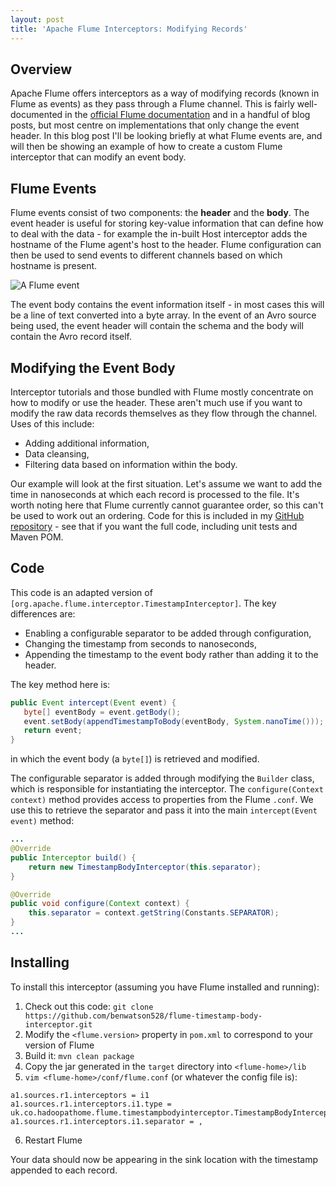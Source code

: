 ```yaml
---
layout: post
title: 'Apache Flume Interceptors: Modifying Records'
---
```


## Overview
Apache Flume offers interceptors as a way of modifying records (known in Flume as events) as they pass through a Flume channel. This is fairly well-documented in the [official Flume documentation] and in a handful of blog posts, but most centre on implementations that only change the event header. In this blog post I'll be looking briefly at what Flume events are, and will then be showing an example of how to create a custom Flume interceptor that can modify an event body.

## Flume Events
Flume events consist of two components: the **header** and the **body**. The event header is useful for storing key-value information that can define how to deal with the data - for example the in-built Host interceptor adds the hostname of the Flume agent's host to the header. Flume configuration can then be used to send events to different channels based on which hostname is present.

![A Flume event](http://i.imgur.com/uIe8eQE.png "A Flume event")

The event body contains the event information itself - in most cases this will be a line of text converted into a byte array. In the event of an Avro source being used, the event header will contain the schema and the body will contain the Avro record itself.

## Modifying the Event Body
Interceptor tutorials and those bundled with Flume mostly concentrate on how to modify or use the header. These aren't much use if you want to modify the raw data records themselves as they flow through the channel. Uses of this include:
 - Adding additional information,
 - Data cleansing,
 - Filtering data based on information within the body.

Our example will look at the first situation. Let's assume we want to add the time in nanoseconds at which each record is processed to the file. It's worth noting here that Flume currently cannot guarantee order, so this can't be used to work out an ordering. Code for this is included in my [GitHub repository] - see that if you want the full code, including unit tests and Maven POM.

## Code

This code is an adapted version of `[org.apache.flume.interceptor.TimestampInterceptor]`. The key differences are:
 - Enabling a configurable separator to be added through configuration,
 - Changing the timestamp from seconds to nanoseconds,
 - Appending the timestamp to the event body rather than adding it to the header.

The key method here is:
```java
public Event intercept(Event event) {
   byte[] eventBody = event.getBody();
   event.setBody(appendTimestampToBody(eventBody, System.nanoTime()));
   return event;
}
```
in which the event body (a `byte[]`) is retrieved and modified.

The configurable separator is added through modifying the `Builder` class, which is responsible for instantiating the interceptor. The `configure(Context context)` method provides access to properties from the Flume `.conf`. We use this to retrieve the separator and pass it into the main `intercept(Event event)` method:

```java
...
@Override
public Interceptor build() {
    return new TimestampBodyInterceptor(this.separator);
}

@Override
public void configure(Context context) {
    this.separator = context.getString(Constants.SEPARATOR);
}
...
```

## Installing

To install this interceptor (assuming you have Flume installed and running):
 1. Check out this code: `git clone https://github.com/benwatson528/flume-timestamp-body-interceptor.git`
 2. Modify the `<flume.version>` property in `pom.xml` to correspond to your version of Flume
 3. Build it: `mvn clean package`
 4. Copy the jar generated in the `target` directory into `<flume-home>/lib`
 5. `vim <flume-home>/conf/flume.conf` (or whatever the config file is):
```
a1.sources.r1.interceptors = i1
a1.sources.r1.interceptors.i1.type = uk.co.hadoopathome.flume.timestampbodyinterceptor.TimestampBodyInterceptor$Builder
a1.sources.r1.interceptors.i1.separator = ,
```
 6. Restart Flume

Your data should now be appearing in the sink location with the timestamp appended to each record.

[official Flume documentation]:https://flume.apache.org/FlumeUserGuide.html#flume-interceptors
[GitHub repository]:https://github.com/benwatson528/flume-timestamp-body-interceptor
[org.apache.flume.interceptor.TimestampInterceptor]:http://grepcode.com/file/repo1.maven.org/maven2/org.apache.flume/flume-ng-core/1.2.0/org/apache/flume/interceptor/TimestampInterceptor.java
